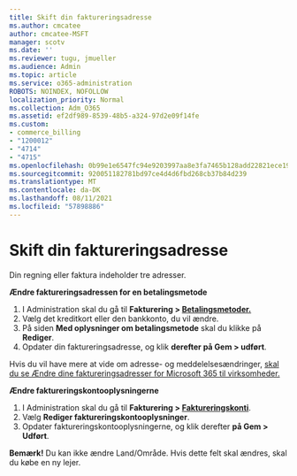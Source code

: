 ```yaml
---
title: Skift din faktureringsadresse
ms.author: cmcatee
author: cmcatee-MSFT
manager: scotv
ms.date: ''
ms.reviewer: tugu, jmueller
ms.audience: Admin
ms.topic: article
ms.service: o365-administration
ROBOTS: NOINDEX, NOFOLLOW
localization_priority: Normal
ms.collection: Adm_O365
ms.assetid: ef2df989-8539-48b5-a324-97d2e09f14fe
ms.custom:
- commerce_billing
- "1200012"
- "4714"
- "4715"
ms.openlocfilehash: 0b99e1e6547fc94e9203997aa8e3fa7465b128add22821ece190995d0aaf8f3f
ms.sourcegitcommit: 920051182781bd97ce4d4d6fbd268cb37b84d239
ms.translationtype: MT
ms.contentlocale: da-DK
ms.lasthandoff: 08/11/2021
ms.locfileid: "57898886"
---
```

# <a name="change-your-billing-address"></a>Skift din faktureringsadresse

Din regning eller faktura indeholder tre adresser.

**Ændre faktureringsadressen for en betalingsmetode**

1. I Administration skal du gå til **Fakturering > [Betalingsmetoder.](https://go.microsoft.com/fwlink/p/?linkid=2018806)**
2. Vælg det kreditkort eller den bankkonto, du vil ændre.
3. På siden **Med oplysninger om betalingsmetode** skal du klikke på **Rediger**.
4. Opdater din faktureringsadresse, og klik **derefter på Gem > udført**.

Hvis du vil have mere at vide om adresse- og meddelelsesændringer, [skal du se Ændre dine faktureringsadresser for Microsoft 365 til virksomheder.](https://docs.microsoft.com/microsoft-365/commerce/billing-and-payments/change-your-billing-addresses)

**Ændre faktureringskontooplysningerne**

1. I Administration skal du gå til **Fakturering > [Faktureringskonti](https://admin.microsoft.com/Adminportal/Home?source=applauncher#/BillingAccounts/billing-accounts)**.
2. Vælg **Rediger faktureringskontooplysninger**.
3. Opdater faktureringskontooplysningerne, og klik derefter **på Gem > Udført**.

**Bemærk!** Du kan ikke ændre Land/Område. Hvis dette felt skal ændres, skal du købe en ny lejer.

